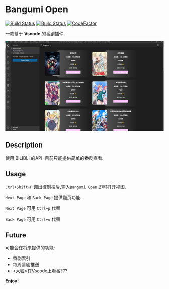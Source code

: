 # Bangumi Open
[![Build Status](https://travis-ci.com/sdttttt/vscode-bangumi.svg?branch=master)](https://travis-ci.com/sdttttt/vscode-bangumi)
[![Build Status](https://dev.azure.com/shiinazch/Vscode%20Bangumi/_apis/build/status/sdttttt.vscode-bangumi?branchName=master)](https://dev.azure.com/shiinazch/Vscode%20Bangumi/_build/latest?definitionId=4&branchName=master)
[![CodeFactor](https://www.codefactor.io/repository/github/sdttttt/vscode-bangumi/badge/master)](https://www.codefactor.io/repository/github/sdttttt/vscode-bangumi/overview/master)

一款基于 **Vscode** 的番剧插件.

![b1](./resources/b1.png)

## Description

使用 BILIBLI 的API.
目前只能提供简单的番剧查看.

## Usage

`Ctrl+Shift+P` 调出控制栏后,输入`Bangumi Open` 即可打开视图.

`Next Page` 和 `Back Page` 提供翻页功能.

`Next Page` 可用 `Ctrl+p` 代替

`Back Page` 可用 `Ctrl+o` 代替

## Future

可能会在将来提供的功能:

- 番剧索引
- 每周番剧推送
- <大嘘>在Vscode上看番???

**Enjoy!**
